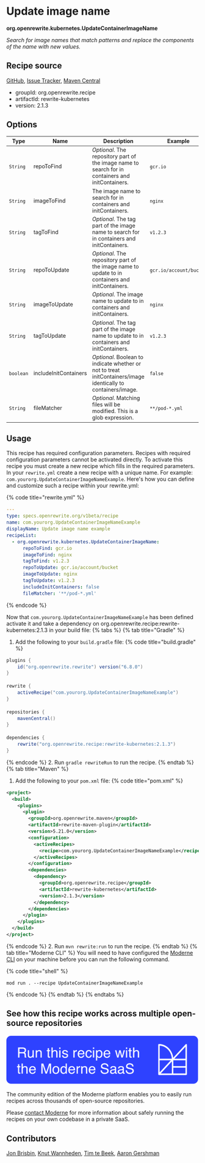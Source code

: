 # Update image name

**org.openrewrite.kubernetes.UpdateContainerImageName**

_Search for image names that match patterns and replace the components of the name with new values._

## Recipe source

[GitHub](https://github.com/openrewrite/rewrite-kubernetes/blob/main/src/main/java/org/openrewrite/kubernetes/UpdateContainerImageName.java), [Issue Tracker](https://github.com/openrewrite/rewrite-kubernetes/issues), [Maven Central](https://central.sonatype.com/artifact/org.openrewrite.recipe/rewrite-kubernetes/2.1.3/jar)

* groupId: org.openrewrite.recipe
* artifactId: rewrite-kubernetes
* version: 2.1.3

## Options

| Type | Name | Description | Example |
| -- | -- | -- | -- |
| `String` | repoToFind | *Optional*. The repository part of the image name to search for in containers and initContainers. | `gcr.io` |
| `String` | imageToFind | The image name to search for in containers and initContainers. | `nginx` |
| `String` | tagToFind | *Optional*. The tag part of the image name to search for in containers and initContainers. | `v1.2.3` |
| `String` | repoToUpdate | *Optional*. The repository part of the image name to update to in containers and initContainers. | `gcr.io/account/bucket` |
| `String` | imageToUpdate | *Optional*. The image name to update to in containers and initContainers. | `nginx` |
| `String` | tagToUpdate | *Optional*. The tag part of the image name to update to in containers and initContainers. | `v1.2.3` |
| `boolean` | includeInitContainers | *Optional*. Boolean to indicate whether or not to treat initContainers/image identically to containers/image. | `false` |
| `String` | fileMatcher | *Optional*. Matching files will be modified. This is a glob expression. | `**/pod-*.yml` |


## Usage

This recipe has required configuration parameters. Recipes with required configuration parameters cannot be activated directly. To activate this recipe you must create a new recipe which fills in the required parameters. In your `rewrite.yml` create a new recipe with a unique name. For example: `com.yourorg.UpdateContainerImageNameExample`.
Here's how you can define and customize such a recipe within your rewrite.yml:

{% code title="rewrite.yml" %}
```yaml
---
type: specs.openrewrite.org/v1beta/recipe
name: com.yourorg.UpdateContainerImageNameExample
displayName: Update image name example
recipeList:
  - org.openrewrite.kubernetes.UpdateContainerImageName:
      repoToFind: gcr.io
      imageToFind: nginx
      tagToFind: v1.2.3
      repoToUpdate: gcr.io/account/bucket
      imageToUpdate: nginx
      tagToUpdate: v1.2.3
      includeInitContainers: false
      fileMatcher: '**/pod-*.yml'
```
{% endcode %}

Now that `com.yourorg.UpdateContainerImageNameExample` has been defined activate it and take a dependency on org.openrewrite.recipe:rewrite-kubernetes:2.1.3 in your build file:
{% tabs %}
{% tab title="Gradle" %}
1. Add the following to your `build.gradle` file:
{% code title="build.gradle" %}
```groovy
plugins {
    id("org.openrewrite.rewrite") version("6.8.0")
}

rewrite {
    activeRecipe("com.yourorg.UpdateContainerImageNameExample")
}

repositories {
    mavenCentral()
}

dependencies {
    rewrite("org.openrewrite.recipe:rewrite-kubernetes:2.1.3")
}
```
{% endcode %}
2. Run `gradle rewriteRun` to run the recipe.
{% endtab %}
{% tab title="Maven" %}
1. Add the following to your `pom.xml` file:
{% code title="pom.xml" %}
```xml
<project>
  <build>
    <plugins>
      <plugin>
        <groupId>org.openrewrite.maven</groupId>
        <artifactId>rewrite-maven-plugin</artifactId>
        <version>5.21.0</version>
        <configuration>
          <activeRecipes>
            <recipe>com.yourorg.UpdateContainerImageNameExample</recipe>
          </activeRecipes>
        </configuration>
        <dependencies>
          <dependency>
            <groupId>org.openrewrite.recipe</groupId>
            <artifactId>rewrite-kubernetes</artifactId>
            <version>2.1.3</version>
          </dependency>
        </dependencies>
      </plugin>
    </plugins>
  </build>
</project>
```
{% endcode %}
2. Run `mvn rewrite:run` to run the recipe.
{% endtab %}
{% tab title="Moderne CLI" %}
You will need to have configured the [Moderne CLI](https://docs.moderne.io/moderne-cli/cli-intro) on your machine before you can run the following command.

{% code title="shell" %}
```shell
mod run . --recipe UpdateContainerImageNameExample
```
{% endcode %}
{% endtab %}
{% endtabs %}

## See how this recipe works across multiple open-source repositories

[![Moderne Link Image](/.gitbook/assets/ModerneRecipeButton.png)](https://app.moderne.io/recipes/org.openrewrite.kubernetes.UpdateContainerImageName)

The community edition of the Moderne platform enables you to easily run recipes across thousands of open-source repositories.

Please [contact Moderne](https://moderne.io/product) for more information about safely running the recipes on your own codebase in a private SaaS.

## Contributors
[Jon Brisbin](mailto:jon@jbrisbin.com), [Knut Wannheden](mailto:knut.wannheden@gmail.com), [Tim te Beek](mailto:timtebeek@gmail.com), [Aaron Gershman](mailto:aegershman@gmail.com)
